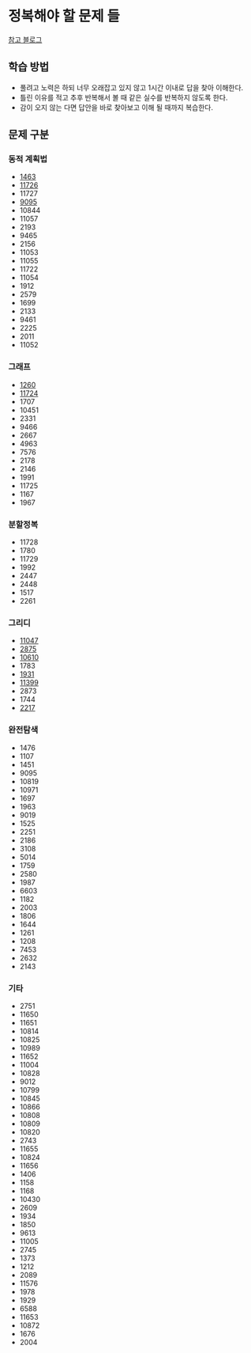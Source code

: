 # 정복해야 할 문제 들

[참고 블로그](https://plzrun.tistory.com/entry/%EC%95%8C%EA%B3%A0%EB%A6%AC%EC%A6%98-%EB%AC%B8%EC%A0%9C%ED%92%80%EC%9D%B4PS-%EC%8B%9C%EC%9E%91%ED%95%98%EA%B8%B0)

## 학습 방법
* 풀려고 노력은 하되 너무 오래잡고 있지 않고 1시간 이내로 답을 찾아 이해한다.
* 틀린 이유를 적고 추후 반복해서 볼 때 같은 실수를 반복하지 않도록 한다.
* 감이 오지 않는 다면 답안을 바로 찾아보고 이해 될 때까지 복습한다.

## 문제 구분

### 동적 계획법

* [1463](https://github.com/hypernova1/algorithm/blob/master/%EB%AC%B8%EC%A0%9C%ED%92%80%EC%9D%B4/dynamic-programming/1463.cpp)
* [11726](https://github.com/hypernova1/algorithm/blob/master/%EB%AC%B8%EC%A0%9C%ED%92%80%EC%9D%B4/dynamic-programming/11726.cpp)
* 11727
* [9095](https://github.com/hypernova1/algorithm/blob/master/%EB%AC%B8%EC%A0%9C%ED%92%80%EC%9D%B4/dynamic-programming/9095.cpp)
* 10844
* 11057
* 2193
* 9465
* 2156
* 11053
* 11055
* 11722
* 11054
* 1912
* 2579
* 1699
* 2133
* 9461
* 2225
* 2011
* 11052

### 그래프

* [1260](https://github.com/hypernova1/algorithm/blob/master/%EB%AC%B8%EC%A0%9C%ED%92%80%EC%9D%B4/dynamic-programming/1260.cpp)
* [11724](https://github.com/hypernova1/algorithm/blob/master/%EB%AC%B8%EC%A0%9C%ED%92%80%EC%9D%B4/dynamic-programming/11724.cpp)
* 1707
* 10451
* 2331
* 9466
* 2667
* 4963
* 7576
* 2178
* 2146
* 1991
* 11725
* 1167
* 1967

### 분할정복

* 11728
* 1780
* 11729
* 1992
* 2447
* 2448
* 1517
* 2261

### 그리디

* [11047](https://github.com/hypernova1/algorithm/tree/master/%EB%AC%B8%EC%A0%9C%ED%92%80%EC%9D%B4/greedy/11047.cpp)
* [2875](https://github.com/hypernova1/algorithm/tree/master/%EB%AC%B8%EC%A0%9C%ED%92%80%EC%9D%B4/greedy/2875.cpp)
* [10610](https://github.com/hypernova1/algorithm/tree/master/%EB%AC%B8%EC%A0%9C%ED%92%80%EC%9D%B4/greedy/10610.cpp)
* 1783
* [1931](https://github.com/hypernova1/algorithm/tree/master/%EB%AC%B8%EC%A0%9C%ED%92%80%EC%9D%B4/greedy/1931.cpp)
* [11399](https://github.com/hypernova1/algorithm/tree/master/%EB%AC%B8%EC%A0%9C%ED%92%80%EC%9D%B4/greedy/11399.cpp)
* 2873
* 1744
* [2217](https://github.com/hypernova1/algorithm/tree/master/%EB%AC%B8%EC%A0%9C%ED%92%80%EC%9D%B4/greedy/2217.cpp)

### 완전탐색

* 1476
* 1107
* 1451
* 9095
* 10819
* 10971
* 1697
* 1963
* 9019
* 1525
* 2251
* 2186
* 3108
* 5014
* 1759
* 2580
* 1987
* 6603
* 1182
* 2003
* 1806
* 1644
* 1261
* 1208
* 7453
* 2632
* 2143

### 기타

* 2751
* 11650
* 11651
* 10814
* 10825
* 10989
* 11652
* 11004
* 10828
* 9012
* 10799
* 10845
* 10866
* 10808
* 10809
* 10820
* 2743
* 11655
* 10824
* 11656
* 1406
* 1158
* 1168
* 10430
* 2609
* 1934
* 1850
* 9613
* 11005
* 2745
* 1373
* 1212
* 2089
* 11576
* 1978
* 1929
* 6588
* 11653
* 10872
* 1676
* 2004